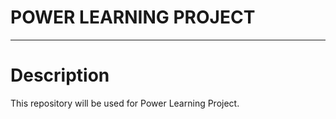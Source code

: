 # POWER LEARNING PROJECT

****** 

# Description
This repository will be used for Power Learning Project.

